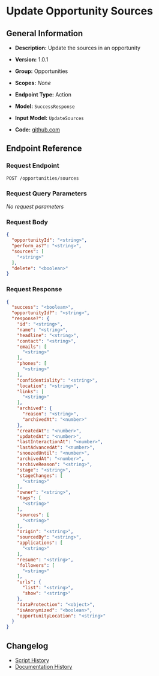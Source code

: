 <!-- BEGIN GENERATED CONTENT -->
# Update Opportunity Sources

## General Information

- **Description:** Update the sources in an opportunity

- **Version:** 1.0.1
- **Group:** Opportunities
- **Scopes:** _None_
- **Endpoint Type:** Action
- **Model:** `SuccessResponse`
- **Input Model:** `UpdateSources`
- **Code:** [github.com](https://github.com/NangoHQ/integration-templates/tree/main/integrations/lever/actions/update-opportunity-sources.ts)


## Endpoint Reference

### Request Endpoint

`POST /opportunities/sources`

### Request Query Parameters

_No request parameters_

### Request Body

```json
{
  "opportunityId": "<string>",
  "perform_as?": "<string>",
  "sources": [
    "<string>"
  ],
  "delete": "<boolean>"
}
```

### Request Response

```json
{
  "success": "<boolean>",
  "opportunityId?": "<string>",
  "response?": {
    "id": "<string>",
    "name": "<string>",
    "headline": "<string>",
    "contact": "<string>",
    "emails": [
      "<string>"
    ],
    "phones": [
      "<string>"
    ],
    "confidentiality": "<string>",
    "location": "<string>",
    "links": [
      "<string>"
    ],
    "archived": {
      "reason": "<string>",
      "archivedAt": "<number>"
    },
    "createdAt": "<number>",
    "updatedAt": "<number>",
    "lastInteractionAt": "<number>",
    "lastAdvancedAt": "<number>",
    "snoozedUntil": "<number>",
    "archivedAt": "<number>",
    "archiveReason": "<string>",
    "stage": "<string>",
    "stageChanges": [
      "<string>"
    ],
    "owner": "<string>",
    "tags": [
      "<string>"
    ],
    "sources": [
      "<string>"
    ],
    "origin": "<string>",
    "sourcedBy": "<string>",
    "applications": [
      "<string>"
    ],
    "resume": "<string>",
    "followers": [
      "<string>"
    ],
    "urls": {
      "list": "<string>",
      "show": "<string>"
    },
    "dataProtection": "<object>",
    "isAnonymized": "<boolean>",
    "opportunityLocation": "<string>"
  }
}
```

## Changelog

- [Script History](https://github.com/NangoHQ/integration-templates/commits/main/integrations/lever/actions/update-opportunity-sources.ts)
- [Documentation History](https://github.com/NangoHQ/integration-templates/commits/main/integrations/lever/actions/update-opportunity-sources.md)

<!-- END  GENERATED CONTENT -->

